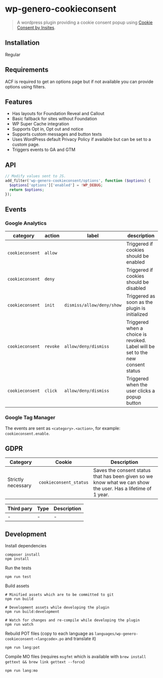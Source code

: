 # wp-genero-cookieconsent

> A wordpress plugin providing a cookie consent popup using [Cookie Consent by Insites](https://cookieconsent.insites.com).

## Installation

Regular

## Requirements

ACF is required to get an options page but if not available you can provide options using filters.

## Features

- Has layouts for Foundation Reveal and Callout
- Basic fallback for sites without Foundation
- WP Super Cache integration
- Supports Opt in, Opt out and notice
- Supports custom messages and button texts
- Uses WordPress default Privacy Policy if available but can be set to a custom page.
- Triggers events to GA and GTM

## API

```php
// Modify values sent to JS.
add_filter('wp-genero-cookieconsent/options', function ($options) {
  $options['options']['enabled'] = !WP_DEBUG;
  return $options;
});
```

## Events

### Google Analytics

|category | action | label | description|
|---------|--------|-------|------------|
|`cookieconsent`|`allow`||Triggered if cookies should be enabled|
|`cookieconsent`|`deny`||Triggered if cookies should be disabled|
|`cookieconsent`|`init`|`dismiss/allow/deny/show`|Triggered as soon as the plugin is initialized|
|`cookieconsent`|`revoke`|`allow/deny/dismiss`|Triggered when a choice is revoked. Label will be set to the new consent status|
|`cookieconsent`|`click`|`allow/deny/dismiss`|Triggered when the user clicks a popup button|

### Google Tag Manager

The events are sent as `<category>.<action>`, for example: `cookieconsent.enable`.

## GDPR

|Category|Cookie|Description|
|--------|------|-----------|
|Strictly necessary|`cookieconsent_status`|Saves the consent status that has been given so we know what we can show the user. Has a lifetime of 1 year.|

|Third pary|Type|Description|
|----------|----|-----------|
|-|-|-|

## Development

Install dependencies

    composer install
    npm install

Run the tests

    npm run test

Build assets

    # Minified assets which are to be committed to git
    npm run build

    # Development assets while developing the plugin
    npm run build:development

    # Watch for changes and re-compile while developing the plugin
    npm run watch

Rebuild POT files (copy to each language as `languages/wp-genero-cookieconsent-<langcode>.po` and translate it)

    npm run lang:pot

Compile MO files (requires `msgfmt` which is available with  `brew install gettext && brew link gettext --force`)

    npm run lang:mo
